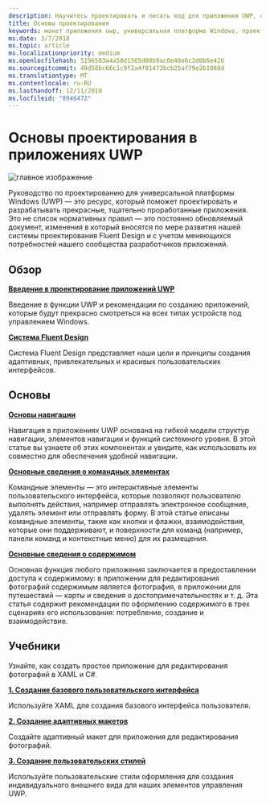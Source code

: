 ```yaml
---
description: Научитесь проектировать и писать код для приложения UWP, с которым удобно работать и которое прекрасно выглядит на различных устройствах и экранах разного размера.
title: Основы проектирования
keywords: макет приложения uwp, универсальная платформа Windows, проектирование приложений, интерфейс
ms.date: 3/7/2018
ms.topic: article
ms.localizationpriority: medium
ms.openlocfilehash: 5196503a4a50d1565d00b9ac0e48e6c2d0b6e426
ms.sourcegitcommit: 49d58bc66c1c9f2a4f81473bcb25af79e2b1088d
ms.translationtype: MT
ms.contentlocale: ru-RU
ms.lasthandoff: 12/11/2018
ms.locfileid: "8946472"
---
```

# <a name="design-basics-for-uwp-apps"></a>Основы проектирования в приложениях UWP

![главное изображение](images/header-design-basics.svg)

Руководство по проектированию для универсальной платформы Windows (UWP) — это ресурс, который поможет проектировать и разрабатывать прекрасные, тщательно проработанные приложения. Это не список нормативных правил — это постоянно обновляемый документ, изменения в который вносятся по мере развития нашей системы проектирования Fluent Design и с учетом меняющихся потребностей нашего сообщества разработчиков приложений. 

## <a name="overview"></a>Обзор

[**Введение в проектирование приложений UWP**](design-and-ui-intro.md)

Введение в функции UWP и рекомендации по созданию приложений, которые будут прекрасно смотреться на всех типах устройств под управлением Windows.

[**Система Fluent Design**](../fluent-design-system/index.md)

Система Fluent Design представляет наши цели и принципы создания адаптивных, привлекательных и красивых пользовательских интерфейсов.

## <a name="basics"></a>Основы

[**Основы навигации**](navigation-basics.md)

Навигация в приложениях UWP основана на гибкой модели структур навигации, элементов навигации и функций системного уровня. В этой статье вы узнаете об этих компонентах и увидите, как использовать их совместно для обеспечения удобной навигации.

[**Основные сведения о командных элементах**](commanding-basics.md)

Командные элементы — это интерактивные элементы пользовательского интерфейса, которые позволяют пользователю выполнять действия, например отправлять электронное сообщение, удалять элемент или отправлять форму. В этой статье описаны командные элементы, такие как кнопки и флажки, взаимодействия, которые они поддерживают, и поверхности для команд (например, панели команд и контекстные меню) для их размещения.

[**Основные сведения о содержимом**](content-basics.md)

Основная функция любого приложения заключается в предоставлении доступа к содержимому: в приложении для редактирования фотографий содержимым является фотография, в приложении для путешествий — карты и сведения о достопримечательностях и т. д. Эта статья содержит рекомендации по оформлению содержимого в трех сценариях его использования: потребление, создание и взаимодействие.

## <a name="tutorials"></a>Учебники

Узнайте, как создать простое приложение для редактирования фотографий в XAML и C#.
<!-- <img src="images/landing-page/photolab-50.png" style="{height: 339px}" alt=" " /> -->

[**1. Создание базового пользовательского интерфейса**](xaml-basics-ui.md)

Используйте XAML для создания базового интерфейса пользователя.

[**2. Создание адаптивных макетов**](xaml-basics-adaptive-layout.md)

Создайте адаптивный макет для приложения для редактирования фотографий.

[**3. Создание пользовательских стилей**](xaml-basics-style.md)

Используйте пользовательские стили оформления для создания индивидуального внешнего вида для наших элементов управления UWP.
